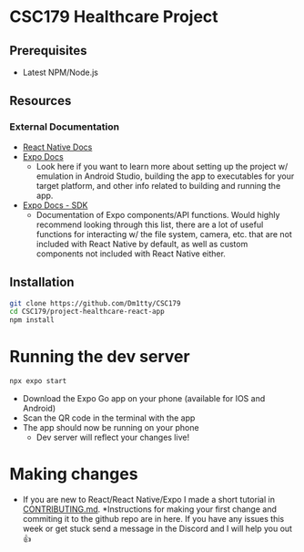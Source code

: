 # CSC179 Healthcare Project
## Prerequisites
- Latest NPM/Node.js
## Resources
### External Documentation
- [React Native Docs](https://reactnative.dev/docs/getting-started)
- [Expo Docs](https://docs.expo.dev/)
    - Look here if you want to learn more about setting up the project w/ emulation in Android Studio, building the app to executables for your target platform, and other info related to building and running the app.
- [Expo Docs - SDK](https://docs.expo.dev/versions/latest/)
    - Documentation of Expo components/API functions. Would highly recommend looking through this list, there are a lot of useful functions for interacting w/ the file system, camera, etc. that are not included with React Native by default, as well as custom components not included with React Native either. 
## Installation
```sh
git clone https://github.com/Dm1tty/CSC179
cd CSC179/project-healthcare-react-app
npm install
```
# Running the dev server
```sh
npx expo start
```
- Download the Expo Go app on your phone (available for IOS and Android)
- Scan the QR code in the terminal with the app
- The app should now be running on your phone
    - Dev server will reflect your changes live!
# Making changes
- If you are new to React/React Native/Expo I made a short tutorial in [CONTRIBUTING.md](documentation/CONTRIBUTING.md). *Instructions for making your first change and commiting it to the github repo are in here. If you have any issues this week or get stuck send a message in the Discord and I will help you out 👍
